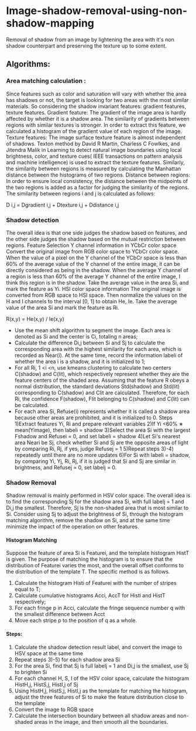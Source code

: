 # Image-shadow-removal-using-non-shadow-mapping
Removal of shadow from an image by lightening the area with it's non shadow counterpart and preserving the texture up to some extent.

## Algorithms:

### Area matching calculation :
Since features such as color and saturation will vary with whether the area has shadows or not, the target is looking for two areas with the most similar materials. 
So considering the shadow invariant features: gradient features, texture features.
Gradient feature: The gradient of the image area is hardly affected by whether it is a shadow area. The similarity of gradients between regions with similar textures is stronger. In order to extract this feature, we calculated a histogram of the gradient value of each region of the image.
Texture features: The image surface texture feature is almost independent of shadows. Texton method  by David R Martin, Charless C Fowlkes, and Jitendra Malik in Learning to detect natural image boundaries using local brightness, color, and texture cues( IEEE transactions on pattern analysis and machine intelligence) is used to extract the texture features. 
Similarly, the similarity between regions is measured by calculating the Manhattan distance between the histograms of two regions.
Distance between regions: In order to ensure local consistency, the distance between the midpoints of the two regions is added as a factor for judging the similarity of the regions.
The similarity between regions i and j is calculated as follows:

D i,j = Dgradient i,j + Dtexture i,j + Ddistance i,j 

### Shadow detection
The overall idea is that one side judges the shadow based on features, and the other side judges the shadow based on the mutual restriction between regions.
Feature Selection
Y channel information in YCbCr color space Convert the original image from RGB color space to YCbCr color space. When the value of a pixel on the Y channel of the YCbCr space is less than 60% of the average value of the Y channel of the entire image, it can be directly considered as being in the shadow. When the average Y channel of a region is less than 60% of the average Y channel of the entire image, I think this region is in the shadow. Take the average value in the area Si, and mark the feature as Yi.
HSI color space information The original image is converted from RGB space to HSI space. Then normalize the values on the H and I channels to the interval [0, 1] to obtain He, Ie. Take the average value of the area Si and mark the feature as Ri.

R(x,y) = He(x,y) / Ie(x,y)

* Use the mean shift algorithm to segment the image. Each area is denoted as Si and the center is Ci, totaling n areas;
* Calculate the difference Di,j between Si and Sj to calculate the corresponding area with the highest similarity for each area, which is recorded as Near(i). At the same time, record the information labeli of whether the area i is a shadow, and it is initialized to 1;
* For all Ri, 1 <i <n, use kmeans clustering to calculate two centers C(shadow) and C(lit), which respectively represent whether they are the feature centers of the shaded area. Assuming that the feature R obeys a normal distribution, the standard deviations Std(shadow) and Std(lit) corresponding to C(shadow) and Clit are calculated. Therefore, for each Ri, the confidence F(shadow), Flit belonging to C(shadow) and C(lit) can be calculated.
* For each area Si, Refuse(i) represents whether it is called a shadow area because other areas are prohibited, and it is initialized to 0.
Steps
1)Extract features Yi, Ri and prepare relevant variables
2)If Yi <60% ∗ mean(Yimage), then labeli = shadow
3)Select the area Si with the largest Fshadow and Refusei = 0, and set labeli = shadow
4)Let Si's nearest area Neari be Sj, check whether Si and Sj are the opposite areas of light by comparing Ri, Rj, if yes, judge Refusej = 1
5)Repeat steps 3)-4) repeatedly until there are no more updates
6)For Si with labeli = shadow, by comparing Yi, Yj, Ri, Rj, if it is judged that Si and Sj are similar in brightness, and Refusej = 0, set labelj = 0.


### Shadow Removal
Shadow removal is mainly performed in HSV color space. The overall idea is to find the corresponding Sj for the shadow area Si, with full labelj = 1 and Di,j the smallest. Therefore, Sj is the non-shaded area that is most similar to Si. Consider using Sj to adjust the brightness of Si, through the histogram matching algorithm, remove the shadow on Si, and at the same time minimize the impact of the operation on other features.
#### Histogram Matching
Suppose the feature of area Si is Featurei, and the template histogram HistT is given. The purpose of matching the histogram is to ensure that the distribution of Featurei varies the most, and the overall offset conforms to the distribution of the template T. The specific method is as follows.
1) Calculate the histogram Histi of Featurei with the number of stripes equal to T;
2) Calculate cumulative histograms Acci, AccT for Histi and HistT respectively;
3) For each fringe p in Acci, calculate the fringe sequence number q with the smallest difference between Acct
4) Move each stripe p to the position of q as a whole.
#### Steps:
1) Calculate the shadow detection result label, and convert the image to HSV space at the same time
2) Repeat steps 3)-5) for each shadow area Si
3) For the area Si, find that Sj is full labelj = 1 and Di,j is the smallest, use Sj to brighten Si
4) For each channel H, S, I of the HSV color space, calculate the histogram HistH,j, HistS,j, HistI,j of Sj
5) Using HistH,j, HistS,j, HistI,j as the template for matching the histogram, adjust the three features of Si to make the feature distribution close to the template
6) Convert the image to RGB space
7) Calculate the intersection boundary between all shadow areas and non-shaded areas in the image, and then smooth all the boundaries.
